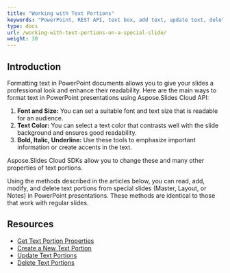 ```yaml
---
title: "Working with Text Portions"
keywords: "PowerPoint, REST API, text box, add text, update text, delete text, format text, text formatting"
type: docs
url: /working-with-text-portions-on-a-special-slide/
weight: 30
---
```


## **Introduction**

Formatting text in PowerPoint documents allows you to give your slides a professional look and enhance their readability. Here are the main ways to format text in PowerPoint presentations using Aspose.Slides Cloud API:

1. **Font and Size:** You can set a suitable font and text size that is readable for an audience.
2. **Text Color:** You can select a text color that contrasts well with the slide background and ensures good readability.
3. **Bold, Italic, Underline:** Use these tools to emphasize important information or create accents in the text.

Aspose.Slides Cloud SDKs allow you to change these and many other properties of text portions.

Using the methods described in the articles below, you can read, add, modify, and delete text portions from special slides (Master, Layout, or Notes) in PowerPoint presentations. These methods are identical to those that work with regular slides.

## **Resources**

- [Get Text Portion Properties](/slides/get-text-portion-properties-from-a-special-slide/)
- [Create a New Text Portion](/slides/create-a-new-text-portion-on-a-special-slide/)
- [Update Text Portions](/slides/update-text-portions-on-a-special-slide/)
- [Delete Text Portions](/slides/delete-text-portions-on-a-special-slide/)

